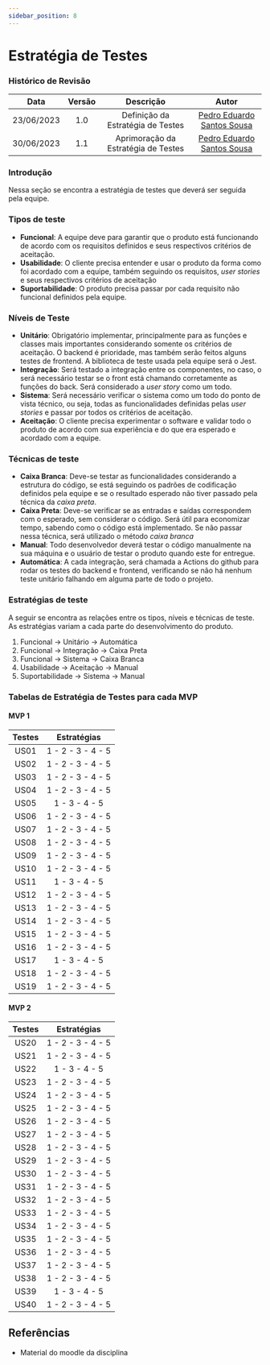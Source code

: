 ```yaml
---
sidebar_position: 8
---
```


# Estratégia de Testes
### **Histórico de Revisão**

|**Data**|**Versão**|**Descrição**|**Autor**|
|:------:|:--------:|:-----------:|:-------:|
| 23/06/2023 | 1.0 | Definição da Estratégia de Testes| [Pedro Eduardo Santos Sousa](https://github.com/PedroEduardoSS)|
| 30/06/2023 | 1.1 | Aprimoração da Estratégia de Testes| [Pedro Eduardo Santos Sousa](https://github.com/PedroEduardoSS)|

### Introdução
Nessa seção se encontra a estratégia de testes que deverá ser seguida pela equipe.

### Tipos de teste
- **Funcional**: A equipe deve  para garantir que o produto está funcionando de acordo com os requisitos definidos e seus respectivos critérios de aceitação.
- **Usabilidade**: O cliente precisa entender e usar o produto da forma como foi acordado com a equipe, também seguindo os requisitos, *user stories* e seus respectivos critérios de aceitação
- **Suportabilidade**: O produto precisa passar por cada requisito não funcional definidos pela equipe.

### Níveis de Teste 
- **Unitário**: Obrigatório implementar, principalmente para as funções e classes mais importantes considerando somente os critérios de aceitação. O backend é prioridade, mas também serão feitos alguns testes de frontend. A biblioteca de teste usada pela equipe será o Jest.
- **Integração**: Será testado a integração entre os componentes, no caso, o será necessário testar se o front está chamando corretamente as funções do back. Será considerado a *user story* como um todo.
- **Sistema**: Será necessário verificar o sistema como um todo do ponto de vista técnico, ou seja, todas as funcionalidades definidas pelas *user stories* e passar por todos os critérios de aceitação.
- **Aceitação**: O cliente precisa experimentar o software e validar todo o produto de acordo com sua experiência e do que era esperado e acordado com a equipe.

### Técnicas de teste
- **Caixa Branca**: Deve-se testar as funcionalidades considerando a estrutura do código, se está seguindo os padrões de codificação definidos pela equipe e se o resultado esperado não tiver passado pela técnica da *caixa preta*.
- **Caixa Preta**: Deve-se verificar se as entradas e saídas correspondem com o esperado, sem considerar o código. Será útil para economizar tempo, sabendo como o código está implementado. Se não passar nessa técnica, será utilizado o método *caixa branca* 
- **Manual**: Todo desenvolvedor deverá testar o código manualmente na sua máquina e o usuário de testar o produto quando este for entregue.
- **Automática**: A cada integração, será chamada a Actions do github para rodar os testes do backend e frontend, verificando se não há nenhum teste unitário falhando em alguma parte de todo o projeto.

### Estratégias de teste
A seguir se encontra as relações entre os tipos, níveis e técnicas de teste. As estratégias variam a cada parte do desenvolvimento do produto.
1. Funcional -> Unitário -> Automática
2. Funcional -> Integração -> Caixa Preta
3. Funcional -> Sistema -> Caixa Branca
4. Usabilidade -> Aceitação -> Manual
5. Suportabilidade -> Sistema -> Manual

### Tabelas de Estratégia de Testes para cada MVP

#### MVP 1
| Testes | Estratégias               |
|:------:|:-------------------------:|
|  US01  |1 - 2 - 3 - 4 - 5|
|  US02  |1 - 2 - 3 - 4 - 5|
|  US03  |1 - 2 - 3 - 4 - 5|
|  US04  |1 - 2 - 3 - 4 - 5|
|  US05  |1 - 3 - 4 - 5|
|  US06  |1 - 2 - 3 - 4 - 5|
|  US07  |1 - 2 - 3 - 4 - 5|
|  US08  |1 - 2 - 3 - 4 - 5|
|  US09  |1 - 2 - 3 - 4 - 5|
|  US10  |1 - 2 - 3 - 4 - 5|
|  US11  |1 - 3 - 4 - 5|
|  US12  |1 - 2 - 3 - 4 - 5|
|  US13  |1 - 2 - 3 - 4 - 5|
|  US14  |1 - 2 - 3 - 4 - 5|
|  US15  |1 - 2 - 3 - 4 - 5|
|  US16  |1 - 2 - 3 - 4 - 5|
|  US17  |1 - 3 - 4 - 5|
|  US18  |1 - 2 - 3 - 4 - 5|
|  US19  |1 - 2 - 3 - 4 - 5|

#### MVP 2
| Testes | Estratégias               |
|:------:|:-------------------------:|
|  US20  |1 - 2 - 3 - 4 - 5|
|  US21  |1 - 2 - 3 - 4 - 5|
|  US22  |1 - 3 - 4 - 5|
|  US23  |1 - 2 - 3 - 4 - 5|
|  US24  |1 - 2 - 3 - 4 - 5|
|  US25  |1 - 2 - 3 - 4 - 5|
|  US26  |1 - 2 - 3 - 4 - 5|
|  US27  |1 - 2 - 3 - 4 - 5|
|  US28  |1 - 2 - 3 - 4 - 5|
|  US29  |1 - 2 - 3 - 4 - 5|
|  US30  |1 - 2 - 3 - 4 - 5|
|  US31  |1 - 2 - 3 - 4 - 5|
|  US32  |1 - 2 - 3 - 4 - 5|
|  US33  |1 - 2 - 3 - 4 - 5|
|  US34  |1 - 2 - 3 - 4 - 5|
|  US35  |1 - 2 - 3 - 4 - 5|
|  US36  |1 - 2 - 3 - 4 - 5|
|  US37  |1 - 2 - 3 - 4 - 5|
|  US38  |1 - 2 - 3 - 4 - 5|
|  US39  |1 - 3 - 4 - 5|
|  US40  |1 - 2 - 3 - 4 - 5|

## Referências 
- Material do moodle da disciplina